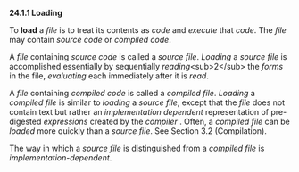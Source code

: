 **24.1.1 Loading** 

To **load** a *file* is to treat its contents as *code* and *execute* that *code*. The *file* may contain *source code* or *compiled code*. 

A *file* containing *source code* is called a *source file*. *Loading* a *source file* is accomplished essentially by sequentially *reading*\<sub\>2\</sub\> the *forms* in the file, *evaluating* each immediately after it is *read*. 

A *file* containing *compiled code* is called a *compiled file*. *Loading* a *compiled file* is similar to *loading* a *source file*, except that the *file* does not contain text but rather an *implementation dependent* representation of pre-digested *expressions* created by the *compiler* . Often, a *compiled file* can be *loaded* more quickly than a *source file*. See Section 3.2 (Compilation). 

The way in which a *source file* is distinguished from a *compiled file* is *implementation-dependent*.

 